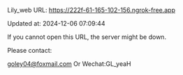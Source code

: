 Lily_web URL: https://222f-61-165-102-156.ngrok-free.app

Updated at: 2024-12-06 07:09:44

If you cannot open this URL, the server might be down.

Please contact: 

goley04@foxmail.com Or Wechat:GL_yeaH